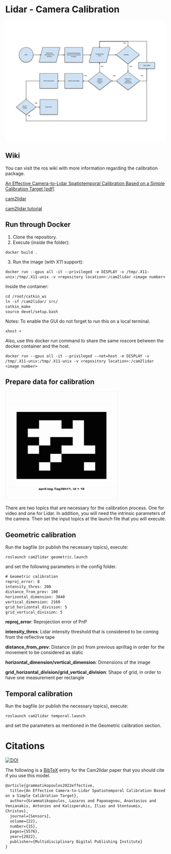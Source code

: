 # Lidar - Camera Calibration

![](./img/diagram.png)

## Wiki
You can visit the ros wiki with more information regarding the calibration package.

[An Effective Camera-to-Lidar Spatiotemporal Calibration Based
on a Simple Calibration Target [pdf]](https://www.mdpi.com/1424-8220/22/15/5576/pdf?version=1658889926)

[cam2lidar](http://wiki.ros.org/cam2lidar)

[cam2lidar tutorial](http://wiki.ros.org/cam2lidar/Tutorials/How%20to%20calibrate%20Lidar%20and%20Camera)

## Run through Docker

1. Clone the repository.
2. Execute (inside the folder):

```
docker build .
```

3. Run the image (with X11 support):
```
docker run --gpus all -it --privileged -e DISPLAY -v /tmp/.X11-unix:/tmp/.X11-unix -v <repository location>:/cam2lidar <image number>
```
Inside the container:
```
cd /root/catkin_ws
ln -sf /cam2lidar/ src/
catkin_make
source devel/setup.bash 
```


Notes:
To enable the GUI do not forget to run this on a local terminal.
```
xhost +
```
Also, use this docker run command to share the same roscore between the docker container and the host.
```
docker run --gpus all -it --privileged --net=host -e DISPLAY -v /tmp/.X11-unix:/tmp/.X11-unix -v <repository location>:/cam2lidar <image number>
```

## Prepare data for calibration
![](./img/tag36h11.jpg)

There are two topics that are necessary for the calibration process. One for video and one for Lidar.
In addition, you will need the intrinsic parameters of the camera.
Then set the input topics at the launch file that you will execute.

## Geometric calibration

Run the bagfile (or publish the necessary topics), execute:

```
roslaunch cam2lidar geometric.launch
```

and set the following parameters in the config folder.

```
# Geometric calibration
reproj_error: 8
intensity_thres: 200
distance_from_prev: 100
horizontal_dimension: 3840
vertical_dimension: 2160
grid_horizontal_division: 5
grid_vertical_division: 5
```

**reproj_error**: Reprojection error of PnP

**intensity_thres**: Lidar intensity threshold that is considered to be coming from the reflective tape

**distance_from_prev**: Distance (in px) from previous apriltag in order for the movement to be considered as static

**horizontal_dimension/vertical_dimension**: Dimensions of the image

**grid_horizontal_division/grid_vertical_division**: Shape of grid, in order to have one measurement per rectangle

## Temporal calibration

Run the bagfile (or publish the necessary topics), execute:

```
roslaunch cam2lidar temporal.launch
```

and set the parameters as mentioned in the Geometric calibration section.

# Citations
[![DOI](https://zenodo.org/badge/264818686.svg)](https://doi.org/10.3390/s22155576)

The following is a [BibTeX](www.bibtex.org) entry for the Cam2lidar paper that you should cite if you use this model.
```
@article{grammatikopoulos2022effective,
  title={An Effective Camera-to-Lidar Spatiotemporal Calibration Based on a Simple Calibration Target},
  author={Grammatikopoulos, Lazaros and Papanagnou, Anastasios and Venianakis, Antonios and Kalisperakis, Ilias and Stentoumis, Christos},
  journal={Sensors},
  volume={22},
  number={15},
  pages={5576},
  year={2022},
  publisher={Multidisciplinary Digital Publishing Institute}
}
```

